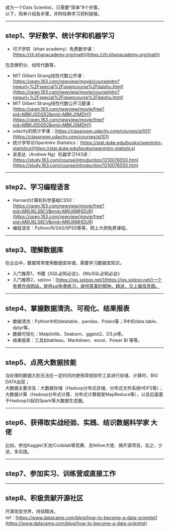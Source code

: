 成为一个Data Scientist，只需要“简单”8个步骤。<br />以下，简单介绍各步骤，并附经典学习资料链接。

---

<a name="IuzDQ"></a>
## **step1、学好数学、统计学和机器学习**

- 可汗学院（khan academy）免费数学课：[https://zh.khanacademy.org/math](https://zh.khanacademy.org/math)

包含微积分、线性代数等，

- MIT Gilbert Strang线性代数公开课：[https://open.163.com/newview/movie/courseintro?newurl=%2Fspecial%2Fopencourse%2Fdaishu.html](https://open.163.com/newview/movie/courseintro?newurl=%2Fspecial%2Fopencourse%2Fdaishu.html)
- MIT Gilbert Strang线性代数公开习题课：[https://open.163.com/newview/movie/free?pid=MBKJ0DQ52&mid=MBKJ0MDH1](https://open.163.com/newview/movie/free?pid=MBKJ0DQ52&mid=MBKJ0MDH1)
- udacity的统计学课：[https://classroom.udacity.com/courses/st101](https://classroom.udacity.com/courses/st101)
- 统计学导论OpenIntro Statistics：[https://stat.duke.edu/books/openintro-statistics](https://stat.duke.edu/books/openintro-statistics)
- 吴恩达（Andrew Ng）机器学习143讲：[https://study.163.com/course/introduction/1210076550.htm](https://study.163.com/course/introduction/1210076550.htm)

---

<a name="GzGdU"></a>
## **step2、学习编程语言**

- Harvard计算机科学基础CS50：[https://open.163.com/newview/movie/free?pid=M6U6LS8CV&mid=M6U6MHDUR](https://open.163.com/newview/movie/free?pid=M6U6LS8CV&mid=M6U6MHDUR)
- 编程语言：Python/R/SAS/SPSS等等，网上大把免费课程。

---

<a name="ouSgs"></a>
## **step3、理解数据库**
在企业中，数据常常使用数据库存储，需要学习数据库知识。

- 入门推荐1，书籍《SQL必知必会》、《MySQL必知必会》
- 入门推荐2，sqlzoo：[https://igs.sqlzoo.net/](https://igs.sqlzoo.net/)一个免费在线网站，提供sql免费练习，提供答案的那种。精进，见上面信息图。

---

<a name="Eo3tT"></a>
## **step4、掌握数据清洗、可视化、结果报表**

- 数据清洗：Python中的datatable、pandas、Polars等；R中的data.table、dplyr等。
- 数据可视化：Matplotlib、Seaborn、ggplot2、D3.js等。
- 结果报表：工具如tableau、Markdown、excel、Power BI 等等。

---

<a name="QAo7N"></a>
## **step5、点亮大数据技能**
当处理的数据大到无法在一定时间内使用常规软件工具进行存储、计算时，BIG DATA出现；<br />大数据主要涉及：大数据存储（Hadoop分布式存储、分布式文件系统HDFS等）；大数据计算（Hadoop分布式计算、分布式计算框架MapReduce等），以及后面基于Hadoop兴起的Spark等大数据生态圈。

---

<a name="DwdCy"></a>
## **step6、获得取实战经验、实践、结识数据科学家 大佬**
比如，参加Kaggle/天池/Codalab等竞赛、去fellow大佬、搞开源项目。总之，少说，多实践。

---

<a name="zAJga"></a>
## **step7、参加实习、训练营或直接工作**

---

<a name="ut4vy"></a>
## **step8、积极贡献开源社区**
开源改变世界，持续精进。<br />ref：[https://www.datacamp.com/blog/how-to-become-a-data-scientist](https://www.datacamp.com/blog/how-to-become-a-data-scientist)
